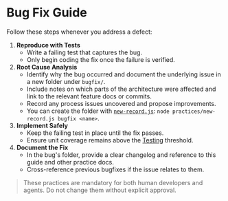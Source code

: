 # Bug Fix Guide

Follow these steps whenever you address a defect:

1. **Reproduce with Tests**
   - Write a failing test that captures the bug.
   - Only begin coding the fix once the failure is verified.
2. **Root Cause Analysis**
   - Identify why the bug occurred and document the underlying issue in a new folder under `bugfix/`.
   - Include notes on which parts of the architecture were affected and link to the relevant feature docs or commits.
   - Record any process issues uncovered and propose improvements.
   - You can create the folder with [`new-record.js`](new-record.js): `node practices/new-record.js bugfix <name>`.
3. **Implement Safely**
   - Keep the failing test in place until the fix passes.
   - Ensure unit coverage remains above the [Testing](TESTING.md) threshold.
4. **Document the Fix**
   - In the bug's folder, provide a clear changelog and reference to this guide and other practice docs.
   - Cross-reference previous bugfixes if the issue relates to them.

> These practices are mandatory for both human developers and agents. Do not change them without explicit approval.
